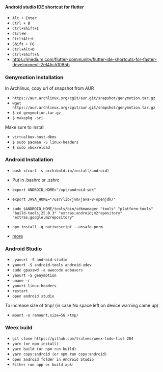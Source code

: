 #### Android studio IDE shortcut for flutter
- `Alt + Enter`
- `Ctrl + B`
- `Ctrl+Shift+I`
- `Ctrl+W`
- `Ctrl+Alt+L`
- `Shift + F6`
- `Ctrl+Alt+O`
- `Ctrl+Shift+A`
- https://medium.com/flutter-community/flutter-ide-shortcuts-for-faster-development-2ef45c51085b

### Genymotion Installation
In Archlinux, copy url of snapshot from AUR 

- `https://aur.archlinux.org/cgit/aur.git/snapshot/genymotion.tar.gz`
- `wget https://aur.archlinux.org/cgit/aur.git/snapshot/genymotion.tar.gz`
- `$ cd genymotion.tar.gz`
- `$ makepkg -sri`

Make sure to install 

- `virtualbox-host-dkms`
- `$ sudo pacman -S linux-headers`
- `$ sudo vboxreload`

### Android Installation
- `bash <(curl -s archibold.io/install/android)`
- Put in .bashrc or .zshrc

- `export ANDROID_HOME="/opt/android-sdk"`  
- `export JAVA_HOME="/usr/lib/jvm/java-8-openjdk/"`

- `sudo $ANDROID_HOME/tools/bin/sdkmanager "tools" "platform-tools" "build-tools;25.0.3" "extras;android;m2repository" "extras;google;m2repository"`
- `npm install -g nativescript --unsafe-perm`

- [more](https://medium.com/@WebReflection/testing-nativescript-on-arch-linux-a19511cd9521)

### Android Studio
- ` yaourt -S android-studio`
- `yaourt -S android-tools android-udev`
- `sudo gpasswd -a awecode adbusers`
- `yaourt -S genymotion`
- `uname -r`
- `yaourt linux-headers`
- `restart`
- `open android studio`

To increase size of tmp/ (in case No space left on device warning came up)
- `mount -o remount,size=5G /tmp/`

### Weex build
- `git clone https://github.com/tralves/weex-todo-list 204`
- `yarn (or npm install)`
- `yarn build (or npm run build)`
- `yarn copy:android (or npm run copy:android)`
- `open android folder in Android Studio`
- `Either run app or build apk!`
